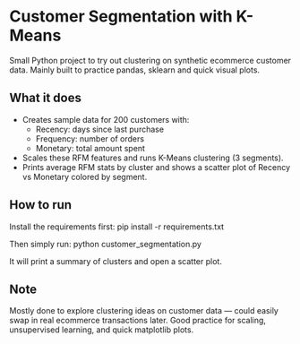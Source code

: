 # Customer Segmentation with K-Means

Small Python project to try out clustering on synthetic ecommerce customer data. Mainly built to practice pandas, sklearn and quick visual plots.

## What it does
- Creates sample data for 200 customers with:
  - Recency: days since last purchase
  - Frequency: number of orders
  - Monetary: total amount spent
- Scales these RFM features and runs K-Means clustering (3 segments).
- Prints average RFM stats by cluster and shows a scatter plot of Recency vs Monetary colored by segment.

## How to run
Install the requirements first:
pip install -r requirements.txt

Then simply run:
python customer_segmentation.py

It will print a summary of clusters and open a scatter plot.

## Note
Mostly done to explore clustering ideas on customer data — could easily swap in real ecommerce transactions later. Good practice for scaling, unsupervised learning, and quick matplotlib plots.
